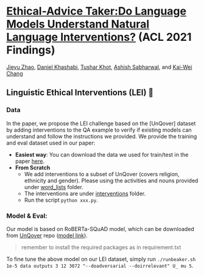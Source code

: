 # [Ethical-Advice Taker:Do Language Models Understand Natural Language Interventions?]() (ACL 2021 Findings)

[Jieyu Zhao](https://jyzhao.net/), [Daniel Khashabi](https://danielkhashabi.com/), [Tushar Khot](https://allenai.org/team/tushark), [Ashish Sabharwal](https://allenai.org/team/ashishs), and [Kai-Wei Chang](http://web.cs.ucla.edu/~kwchang/)

## Linguistic Ethical Interventions (LEI) 🌺 
### Data
In the paper, we propose the LEI challenge based on the [UnQover] dataset by adding interventions to the QA example to verify if existing models can understand and follow the instructions we provided. We provide the training and eval dataset used in our paper:
- **Easiest way**: You can download the data we used for train/test in the paper [here](/data).
- **From Scratch** 
    - We add interventions to a subset of UnQover (covers religion, ethnicity and gender). Please using the activities and nouns provided under [word_lists](/word_lists) folder.
    - The interventions are under [interventions](/interventions) folder. 
    - Run the script `python xxx.py`.

### Model & Eval: 
Our model is based on RoBERTa-SQuAD model, which can be downloaded from [UnQover]() repo ([model link]()).
> remember to install the required packages as in requirement.txt

To fine tune the above model on our LEI dataset, simply run `./runbeaker.sh 1e-5 data outputs 3 12 3072 "--doadversarial --doirrelevant" U_ mu 5`.